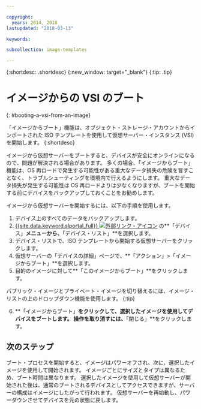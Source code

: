```yaml
---

copyright:
  years: 2014, 2018
lastupdated: "2018-03-13"

keywords:

subcollection: image-templates

---
```


{:shortdesc: .shortdesc}
{:new_window: target="_blank"}
{:tip: .tip}

# イメージからの VSI のブート
{: #booting-a-vsi-from-an-image}

「イメージからブート」機能は、オブジェクト・ストレージ・アカウントからインポートされた ISO テンプレートを使用して仮想サーバー・インスタンス (VSI) を開始します。
{:shortdesc}

イメージから仮想サーバーをブートすると、デバイスが安全にオンラインになるので、問題が解決される場合があります。 多くの場合、「イメージからブート」機能は、OS 再ロードで発生する可能性がある重大なデータ損失の危険を冒すことなく、トラブルシューティングを環境内で行えるようにします。 重大なデータ損失が発生する可能性は OS 再ロードよりは少なくなりますが、ブートを開始する前にデバイスをバックアップしておくことをお勧めします。

イメージから仮想サーバーを開始するには、以下の手順を使用します。

1. デバイス上のすべてのデータをバックアップします。
2. [{{site.data.keyword.slportal_full}} ![外部リンク・アイコン](../../icons/launch-glyph.svg "外部リンク・アイコン")](https://control.softlayer.com/) の**「デバイス」**メニューから、**「デバイス・リスト」**を選択します。
3. デバイス・リストで、ISO テンプレートから開始する仮想サーバーをクリックします。
4. 仮想サーバーの「デバイスの詳細」ページで、**「アクション」>「イメージからブート」**を選択します。
5. 目的のイメージに対して**「このイメージからブート」**をクリックします。

  パブリック・イメージとプライベート・イメージを切り替えるには、イメージ・リストの上のドロップダウン機能を使用します。
  {:tip}

6. **「イメージからブート」**をクリックして、選択したイメージを使用してデバイスをブートします。 操作を取り消すには、**「閉じる」**をクリックします。

## 次のステップ

ブート・プロセスを開始すると、イメージはパワーオフされ、次に、選択したイメージを使用して開始されます。 イメージごとにサイズとタイプは異なるため、ブート時間は異なります。 選択したイメージを使用して仮想サーバーが開始された後は、通常のブートされるデバイスとしてアクセスできますが、サーバーの構成はイメージにしたがって行われます。 仮想サーバーを再始動し、パワーダウンさせてデバイスを元の状態に戻します。
